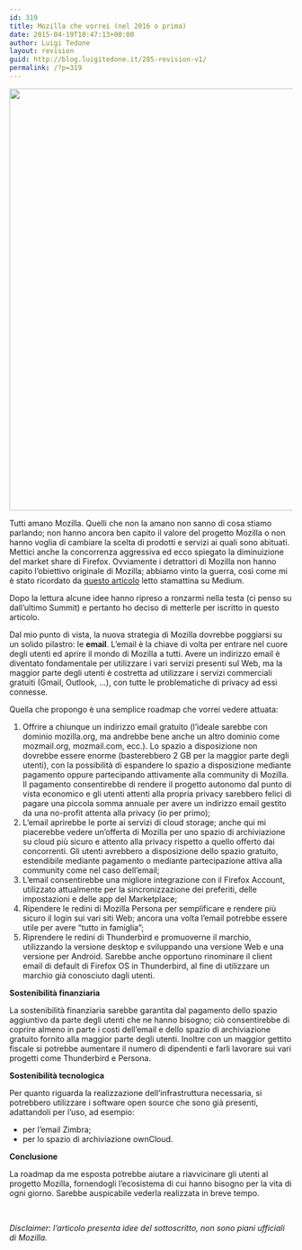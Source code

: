 ```yaml
---
id: 319
title: Mozilla che vorrei (nel 2016 o prima)
date: 2015-04-19T10:47:13+00:00
author: Luigi Tedone
layout: revision
guid: http://blog.luigitedone.it/285-revision-v1/
permalink: /?p=319
---
```

<img loading="lazy" class="alignnone" src="https://i2.wp.com/blog.luigitedone.it/wp-content/uploads/2015/02/thunderbird_logo-only_RGB.png?resize=750%2C750" alt="" width="750" height="750" data-recalc-dims="1" />

Tutti amano Mozilla. Quelli che non la amano non sanno di cosa stiamo parlando; non hanno ancora ben capito il valore del progetto Mozilla o non hanno voglia di cambiare la scelta di prodotti e servizi ai quali sono abituati. Mettici anche la concorrenza aggressiva ed ecco spiegato la diminuizione del market share di Firefox. Ovviamente i detrattori di Mozilla non hanno capito l&#8217;obiettivo originale di Mozilla; abbiamo vinto la guerra, così come mi è stato ricordato da [questo articolo](https://medium.com/@trog/forgetting-firefox-c04dba853263) letto stamattina su Medium.

Dopo la lettura alcune idee hanno ripreso a ronzarmi nella testa (ci penso su dall&#8217;ultimo Summit) e pertanto ho deciso di metterle per iscritto in questo articolo.

Dal mio punto di vista, la nuova strategia di Mozilla dovrebbe poggiarsi su un solido pilastro: le **email**. L&#8217;email è la chiave di volta per entrare nel cuore degli utenti ed aprire il mondo di Mozilla a tutti. Avere un indirizzo email è diventato fondamentale per utilizzare i vari servizi presenti sul Web, ma la maggior parte degli utenti è costretta ad utilizzare i servizi commerciali gratuiti (Gmail, Outlook, &#8230;), con tutte le problematiche di privacy ad essi connesse.

Quella che propongo è una semplice roadmap che vorrei vedere attuata:

  1. Offrire a chiunque un indirizzo email gratuito (l&#8217;ideale sarebbe con dominio mozilla.org, ma andrebbe bene anche un altro dominio come mozmail.org, mozmail.com, ecc.). Lo spazio a disposizione non dovrebbe essere enorme (basterebbero 2 GB per la maggior parte degli utenti), con la possibilità di espandere lo spazio a disposizione mediante pagamento oppure partecipando attivamente alla community di Mozilla. Il pagamento consentirebbe di rendere il progetto autonomo dal punto di vista economico e gli utenti attenti alla propria privacy sarebbero felici di pagare una piccola somma annuale per avere un indirizzo email gestito da una no-profit attenta alla privacy (io per primo);
  2. L&#8217;email aprirebbe le porte ai servizi di cloud storage; anche qui mi piacerebbe vedere un&#8217;offerta di Mozilla per uno spazio di archiviazione su cloud più sicuro e attento alla privacy rispetto a quello offerto dai concorrenti. Gli utenti avrebbero a disposizione dello spazio gratuito, estendibile mediante pagamento o mediante partecipazione attiva alla community come nel caso dell&#8217;email;
  3. L&#8217;email consentirebbe una migliore integrazione con il Firefox Account, utilizzato attualmente per la sincronizzazione dei preferiti, delle impostazioni e delle app del Marketplace;
  4. Ripendere le redini di Mozilla Persona per semplificare e rendere più sicuro il login sui vari siti Web; ancora una volta l&#8217;email potrebbe essere utile per avere &#8220;tutto in famiglia&#8221;;
  5. Riprendere le redini di Thunderbird e promuoverne il marchio, utilizzando la versione desktop e sviluppando una versione Web e una versione per Android. Sarebbe anche opportuno rinominare il client email di default di Firefox OS in Thunderbird, al fine di utilizzare un marchio già conosciuto dagli utenti.

**Sostenibilità finanziaria**

La sostenibilità finanziaria sarebbe garantita dal pagamento dello spazio aggiuntivo da parte degli utenti che ne hanno bisogno; ciò consentirebbe di coprire almeno in parte i costi dell&#8217;email e dello spazio di archiviazione gratuito fornito alla maggior parte degli utenti. Inoltre con un maggior gettito fiscale si potrebbe aumentare il numero di dipendenti e farli lavorare sui vari progetti come Thunderbird e Persona.

**Sostenibilità tecnologica**

Per quanto riguarda la realizzazione dell&#8217;infrastruttura necessaria, si potrebbero utilizzare i software open source che sono già presenti, adattandoli per l&#8217;uso, ad esempio:

  * per l&#8217;email Zimbra;
  * per lo spazio di archiviazione ownCloud.

**Conclusione**

La roadmap da me esposta potrebbe aiutare a riavvicinare gli utenti al progetto Mozilla, fornendogli l&#8217;ecosistema di cui hanno bisogno per la vita di ogni giorno. Sarebbe auspicabile vederla realizzata in breve tempo.

&nbsp;

_Disclaimer: l&#8217;articolo presenta idee del sottoscritto, non sono piani ufficiali di Mozilla._